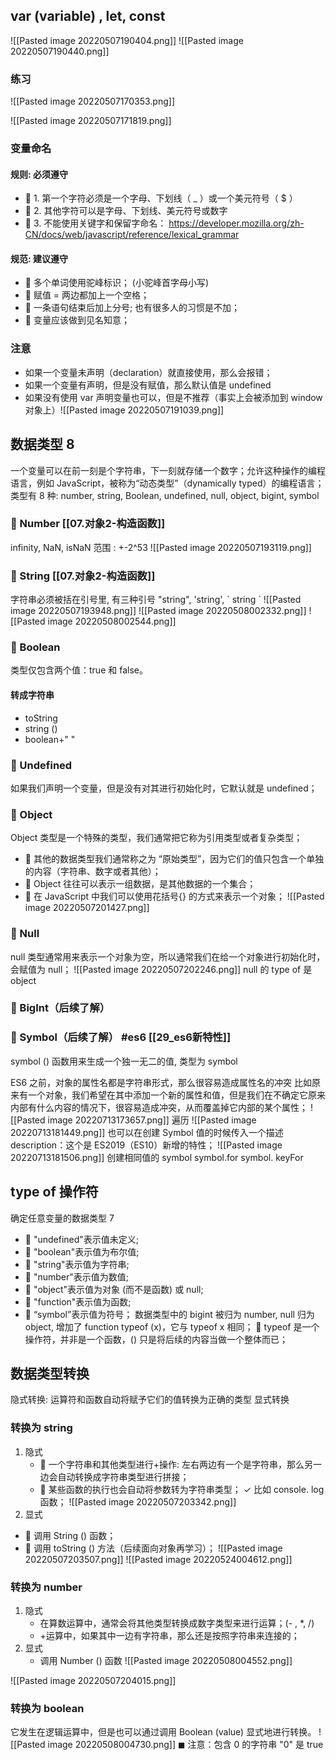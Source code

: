 ## var (variable) ,  let, const
![[Pasted image 20220507190404.png]]
![[Pasted image 20220507190440.png]]
### 练习
![[Pasted image 20220507170353.png]]

![[Pasted image 20220507171819.png]]
### 变量命名
#### 规则: 必须遵守
-  1. 第一个字符必须是一个字母、下划线（ _ ）或一个美元符号（ $ ） 
-  2. 其他字符可以是字母、下划线、美元符号或数字
-  3. 不能使用关键字和保留字命名：
https://developer.mozilla.org/zh-CN/docs/web/javascript/reference/lexical_grammar
#### 规范: 建议遵守 
-  多个单词使用驼峰标识； (小驼峰首字母小写)
-  赋值 = 两边都加上一个空格； 
-  一条语句结束后加上分号; 也有很多人的习惯是不加； 
-  变量应该做到见名知意；

### 注意
- 如果一个变量未声明（declaration）就直接使用，那么会报错；
- 如果一个变量有声明，但是没有赋值，那么默认值是 undefined
- 如果没有使用 var 声明变量也可以，但是不推荐（事实上会被添加到 window 对象上）![[Pasted image 20220507191039.png]]

## 数据类型 8
一个变量可以在前一刻是个字符串，下一刻就存储一个数字；允许这种操作的编程语言，例如 JavaScript，被称为“动态类型”（dynamically typed）的编程语言；
类型有 8 种:
number,  string, Boolean, undefined, null, object, bigint, symbol
###  Number   [[07.对象2-构造函数]]
infinity, NaN,  isNaN
范围 : +-2^53
![[Pasted image 20220507193119.png]]

###   String [[07.对象2-构造函数]]
字符串必须被括在引号里, 有三种引号 
"string", 'string',  \`  string  \`
![[Pasted image 20220507193948.png]]
![[Pasted image 20220508002332.png]]
![[Pasted image 20220508002544.png]]

###   Boolean 
类型仅包含两个值：true 和 false。
 #### 转成字符串
 - toString
 - string ()
 - boolean+" "

###    Undefined 
如果我们声明一个变量，但是没有对其进行初始化时，它默认就是 undefined；

###    Object 
Object 类型是一个特殊的类型，我们通常把它称为引用类型或者复杂类型；
-  其他的数据类型我们通常称之为 “原始类型”，因为它们的值只包含一个单独的内容（字符串、数字或者其他）； 
-  Object 往往可以表示一组数据，是其他数据的一个集合；
-  在 JavaScript 中我们可以使用花括号{} 的方式来表示一个对象；
![[Pasted image 20220507201427.png]]
###    Null 
null 类型通常用来表示一个对象为空，所以通常我们在给一个对象进行初始化时，会赋值为 null；
![[Pasted image 20220507202246.png]]
null 的 type of 是object
###    BigInt（后续了解） 
###    Symbol（后续了解）  #es6 [[29_es6新特性]]
symbol () 函数用来生成一个独一无二的值, 类型为 symbol

ES6 之前，对象的属性名都是字符串形式，那么很容易造成属性名的冲突
比如原来有一个对象，我们希望在其中添加一个新的属性和值，但是我们在不确定它原来内部有什么内容的情况下，很容易造成冲突，从而覆盖掉它内部的某个属性；
![[Pasted image 20220713173657.png]]
 遍历
 ![[Pasted image 20220713181449.png]]
 也可以在创建 Symbol 值的时候传入一个描述 description：这个是 ES2019（ES10）新增的特性；
![[Pasted image 20220713181506.png]]
创建相同值的 symbol
symbol.for
symbol. keyFor
 
## type of 操作符
确定任意变量的数据类型 7  
-  "undefined"表示值未定义; 
-  "boolean"表示值为布尔值; 
-  "string"表示值为字符串; 
-  "number"表示值为数值;
-  "object"表示值为对象 (而不是函数) 或 null; 
-  "function"表示值为函数; 
-  “symbol”表示值为符号；
数据类型中的 bigint 被归为 number, null 归为 object, 增加了 function
typeof (x)，它与 typeof x 相同； 
 typeof 是一个操作符，并非是一个函数，() 只是将后续的内容当做一个整体而已；

## 数据类型转换
隐式转换: 运算符和函数自动将赋予它们的值转换为正确的类型
显式转换
### 转换为 string
1. 隐式
	-   一个字符串和其他类型进行+操作: 
		左右两边有一个是字符串，那么另一边会自动转换成字符串类型进行拼接；
	-  某些函数的执行也会自动将参数转为字符串类型； 
		✓ 比如 console. log 函数；
![[Pasted image 20220507203342.png]]
2. 显式
-  调用 String () 函数； 
-  调用 toString () 方法（后续面向对象再学习）；
![[Pasted image 20220507203507.png]]
![[Pasted image 20220524004612.png]]
### 转换为 number
1. 隐式
	- 在算数运算中，通常会将其他类型转换成数字类型来进行运算；(- , *,  /)
	- +运算中，如果其中一边有字符串，那么还是按照字符串来连接的；
2. 显式
	- 调用 Number () 函数
![[Pasted image 20220508004552.png]]

![[Pasted image 20220507204015.png]]

### 转换为 boolean
它发生在逻辑运算中，但是也可以通过调用 Boolean (value) 显式地进行转换。
![[Pasted image 20220508004730.png]]
◼ 注意：包含 0 的字符串 "0" 是 true

